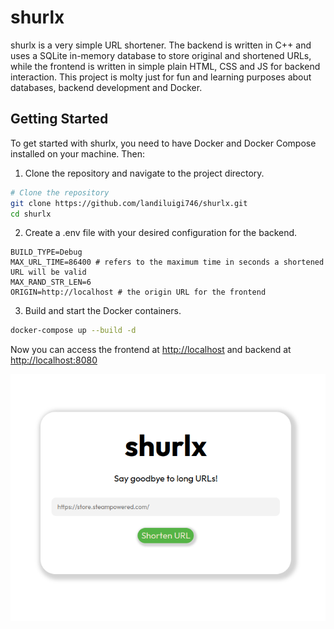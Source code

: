 # shurlx

shurlx is a very simple URL shortener. The backend is written in C++ and uses a SQLite in-memory database to store original and shortened URLs,
while the frontend is written in simple plain HTML, CSS and JS for backend interaction. This project is molty just for fun and learning purposes about
databases, backend development and Docker.

## Getting Started

To get started with shurlx, you need to have Docker and Docker Compose installed on your machine. Then:

1. Clone the repository and navigate to the project directory.

```bash
# Clone the repository
git clone https://github.com/landiluigi746/shurlx.git
cd shurlx
```

2. Create a .env file with your desired configuration for the backend.

```
BUILD_TYPE=Debug
MAX_URL_TIME=86400 # refers to the maximum time in seconds a shortened URL will be valid
MAX_RAND_STR_LEN=6
ORIGIN=http://localhost # the origin URL for the frontend
```

3. Build and start the Docker containers.

```bash
docker-compose up --build -d
```

Now you can access the frontend at <http://localhost> and backend at <http://localhost:8080>

![frontend](screenshots/frontend.png)
